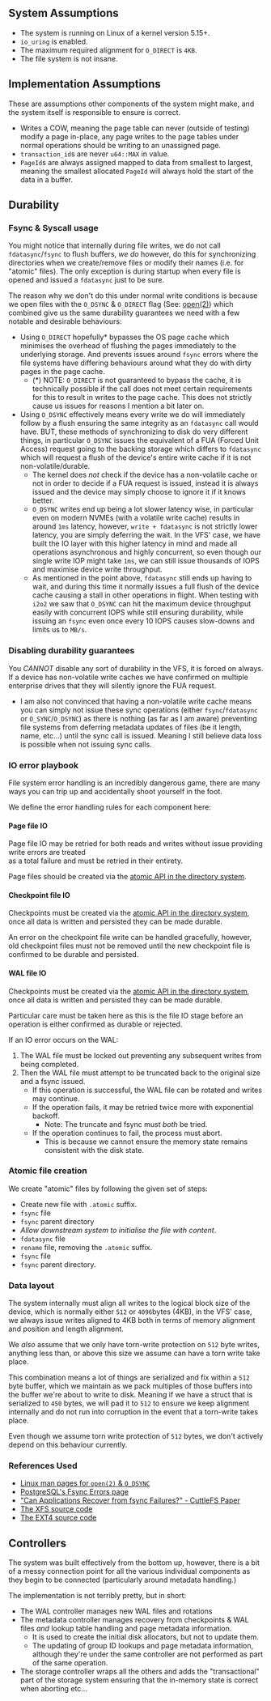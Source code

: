 

## System Assumptions

- The system is running on Linux of a kernel version 5.15+.
- `io_uring` is enabled.
- The maximum required alignment for `O_DIRECT` is `4KB`.
- The file system is not insane.


## Implementation Assumptions

These are assumptions other components of the system might make, and the system itself is responsible to 
ensure is correct.

- Writes a COW, meaning the page table can never (outside of testing) modify a page in-place, any page writes
  to the page tables under normal operations should be writing to an unassigned page.
- `transaction_id`s are never `u64::MAX` in value.
- `PageId`s are always assigned mapped to data from smallest to largest, meaning the smallest allocated `PageId`
  will always hold the start of the data in a buffer.


## Durability 

### Fsync & Syscall usage 

You might notice that internally during file writes, we do not call `fdatasync`/`fsync` to flush buffers,
_we do_ however, do this for synchronizing directories when we create/remove files or modify their names
(i.e. for "atomic" files). The only exception is during startup when every file is opened and issued
a `fdatasync` just to be sure.

The reason why we don't do this under normal write conditions is because we open files with 
the `O_DSYNC` & `O_DIRECT` flag (See: [open(2)](https://www.man7.org/linux/man-pages/man2/open.2.html))
which combined give us the same durability guarantees we need with a few notable and desirable behaviours:

- Using `O_DIRECT` hopefully* bypasses the OS page cache which minimises the overhead of flushing the pages
  immediately to the underlying storage. And prevents issues around `fsync` errors where the file systems have
  differing behaviours around what they do with dirty pages in the page cache.
  * (*) NOTE: `O_DIRECT` is not guaranteed to bypass the cache, it is technically possible if the call does not meet
        certain requirements for this to result in writes to the page cache. This does not strictly cause us issues
        for reasons I mention a bit later on.
- Using `O_DSYNC` effectively means every write we do will immediately follow by a flush ensuring the same integrity 
  as an `fdatasync` call would have. BUT, these methods of synchronizing to disk do very different things, in particular
  `O_DSYNC` issues the equivalent of a FUA (Forced Unit Access) request going to the backing storage which differs
  to `fdatasync` which will request a flush of the device's entire write cache if it is not non-volatile/durable.
  * The kernel does _not_ check if the device has a non-volatile cache or not in order to decide if a FUA request is
    issued, instead it is always issued and the device may simply choose to ignore it if it knows better.
  * `O_DSYNC` writes end up being a lot slower latency wise, in particular even on modern NVMEs (with a volatile write cache)
    results in around `1ms` latency, however, `write + fdatasync` is not strictly lower latency, you are simply deferring
    the wait. In the VFS' case, we have built the IO layer with this higher latency in mind and made all operations
    asynchronous and highly concurrent, so even though our single write IOP might take `1ms`, we can still issue 
    thousands of IOPS and maximise device write throughput.
  * As mentioned in the point above, `fdatasync` still ends up having to wait, and during this time it normally issues
    a full flush of the device cache causing a stall in other operations in flight.
    When testing with `i2o2` we saw that `O_DSYNC` can hit the maximum device throughput easily with concurrent IOPS
    while still ensuring durability, while issuing an `fsync` even once every 10 IOPS causes slow-downs and limits
    us to `MB/s`.

### Disabling durability guarantees

You _CANNOT_ disable any sort of durability in the VFS, it is forced on always. If a device has non-volatile write caches
we have confirmed on multiple enterprise drives that they will silently ignore the FUA request.
- I am also not convinced that having a non-volatile write cache means you can simply not issue these sync 
  operations (either `fsync`/`fdatasync` or `O_SYNC`/`O_DSYNC`) as there is nothing (as far as I am aware) 
  preventing file systems from deferring metadata updates of files (be it length, name, etc...) until the 
  sync call is issued. Meaning I still believe data loss is possible when not issuing sync calls.

### IO error playbook

File system error handling is an incredibly dangerous game, there are many ways you can trip up and accidentally
shoot yourself in the foot.

We define the error handling rules for each component here:

#### Page file IO

Page file IO may be retried for both reads and writes without issue providing write errors are treated  
as a total failure and must be retried in their entirety.

Page files should be created via the [atomic API in the directory system](#atomic-file-creation).

#### Checkpoint file IO

Checkpoints must be created via the [atomic API in the directory system](#atomic-file-creation), once
all data is written and persisted they can be made durable.

An error on the checkpoint file write can be handled gracefully, however, old checkpoint files must not
be removed until the new checkpoint file is confirmed to be durable and persisted.

#### WAL file IO

Checkpoints must be created via the [atomic API in the directory system](#atomic-file-creation), once
all data is written and persisted they can be made durable.

Particular care must be taken here as this is the file IO stage before an operation is either
confirmed as durable or rejected.

If an IO error occurs on the WAL:
1. The WAL file must be locked out preventing any subsequent writes
from being completed.
2. Then the WAL file must attempt to be truncated back to the original size and a fsync issued.
   - If this operation is successful, the WAL file can be rotated and writes may continue.
   - If the operation fails, it may be retried twice more with exponential backoff. 
     - Note: The truncate and fsync must _both_ be tried.
   - If the operation continues to fail, the process must abort. 
     - This is because we cannot ensure the memory state remains consistent with the disk state.


### Atomic file creation

We create "atomic" files by following the given set of steps:

- Create new file with `.atomic` suffix.
- `fsync` file
- `fsync` parent directory
- *Allow downstream system to initialise the file with content*.
- `fdatasync` file
- `rename` file, removing the `.atomic` suffix.
- `fsync` file
- `fsync` parent directory.

### Data layout

The system internally must align all writes to the logical block size of the device, which is normally either `512`
or `4096`bytes (4KB), in the VFS' case, we always issue writes aligned to 4KB both in terms of memory alignment 
and position and length alignment.

We _also_ assume that we only have torn-write protection on `512` byte writes, anything less than, or above
this size we assume can have a torn write take place. 

This combination means a lot of things are serialized and fix within a `512` byte buffer, which we maintain
as we pack multiples of those buffers into the buffer we're about to write to disk.
Meaning if we have a struct that is serialized to `450` bytes, we will pad it to `512` to ensure we keep alignment 
internally and do not run into corruption in the event that a torn-write takes place.

Even though we assume torn write protection of `512` bytes, we don't actively depend on this behaviour currently.

### References Used

- [Linux man pages for `open(2)` & `O_DSYNC`](https://www.man7.org/linux/man-pages/man2/open.2.html)
- [PostgreSQL's Fsync Errors page](https://wiki.postgresql.org/wiki/Fsync_Errors)
- ["Can Applications Recover from fsync Failures?" - CuttleFS Paper](https://dl.acm.org/doi/fullHtml/10.1145/3450338)
- [The XFS source code](https://elixir.bootlin.com/linux/v6.14.11/source/fs/xfs)
- [The EXT4 source code](https://elixir.bootlin.com/linux/v6.14.11/source/fs/ext4)

## Controllers

The system was built effectively from the bottom up, however, there is a bit of a messy connection point for
all the various individual components as they begin to be connected (particularly around metadata handling.)

The implementation is not terribly pretty, but in short:

- The WAL controller manages new WAL files and rotations
- The metadata controller manages recovery from checkpoints & WAL files _and_ lookup table handling and page
  metadata information. 
  * It is used to create the initial disk allocators, but not to update them.
  * The updating of group ID lookups and page metadata information, although they're under the same controller
    are not performed as part of the same operation.
- The storage controller wraps all the others and adds the "transactional" part of the storage system ensuring
  that the in-memory state is correct when aborting etc...